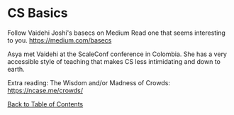 # CS Basics

Follow Vaidehi Joshi's basecs on Medium
Read one that seems interesting to you.
https://medium.com/basecs

Asya met Vaidehi at the ScaleConf conference in Colombia. She has a very accessible style of teaching that makes CS less intimidating and down to earth.

Extra reading:
The Wisdom and/or Madness of Crowds: https://ncase.me/crowds/

[Back to Table of Contents](https://github.com/Pomona-ITS/DailyChallenges/blob/main/README.md)
